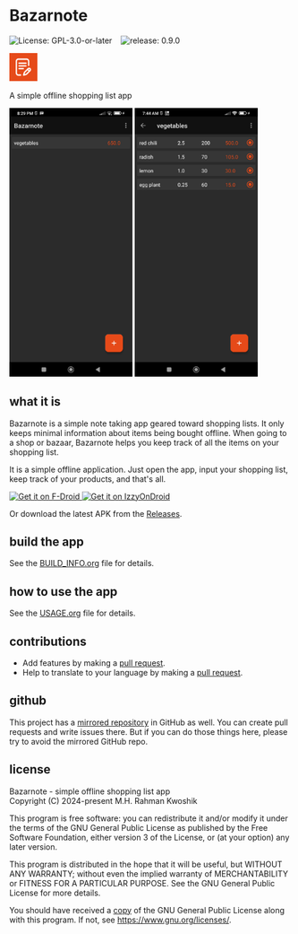 # Bazarnote

![License: GPL-3.0-or-later](https://img.shields.io/badge/License-GPL--3.0--or--later-004D40.svg)
&nbsp;&nbsp;
![release: 0.9.0](https://img.shields.io/badge/release-0.9.0-blue.svg)

<img src="fastlane/metadata/android/en-US/images/icon.png" alt="Bazarnote" width="50">

A simple offline shopping list app

<img alt="Bazarnote Screenshots" src="fastlane/metadata/android/en-US/images/phoneScreenshots/2.png" width="220">
<img alt="Bazarnote Screenshots" src="fastlane/metadata/android/en-US/images/phoneScreenshots/3.png" width="220">

## what it is

Bazarnote is a simple note taking app geared toward shopping lists. It only keeps minimal information about items being bought offline. When going to a shop or bazaar, Bazarnote helps you keep track of all the items on your shopping list.

It is a simple offline application. Just open the app, input your shopping list, keep track of your products, and that's all.

<a href="https://f-droid.org/packages/com.rootminusone8004.bazarnote/" target="_blank">
  <img src="https://fdroid.gitlab.io/artwork/badge/get-it-on.png" alt="Get it on F-Droid" height="60"/>
</a>
<a href="https://apt.izzysoft.de/fdroid/index/apk/com.rootminusone8004.bazarnote/" target="_blank">
  <img src="https://gitlab.com/IzzyOnDroid/repo/-/raw/master/assets/IzzyOnDroid.png" alt="Get it on IzzyOnDroid" height="60"/>
</a>

Or download the latest APK from the [Releases](https://codeberg.org/rootminusone8004/Bazarnote/releases/latest).

## build the app

See the [BUILD\_INFO.org](BUILD_INFO.org) file for details.

## how to use the app

See the [USAGE.org](USAGE.org) file for details.

## contributions

  - Add features by making a <a href="https://docs.codeberg.org/collaborating/pull-requests-and-git-flow/" target="_blank">pull request</a>.
  - Help to translate to your language by making a <a href="https://docs.codeberg.org/collaborating/pull-requests-and-git-flow/" target="_blank">pull request</a>.

## github

This project has a <a href="https://github.com/rootminusone8004/Bazarnote" target="_blank">mirrored repository</a> in GitHub as well. You can create pull requests and write issues there. But if you can do those things here, please try to avoid the mirrored GitHub repo.

## license

Bazarnote - simple offline shopping list app<br>
Copyright (C) 2024-present M.H. Rahman Kwoshik

This program is free software: you can redistribute it and/or modify it under the terms of the GNU General Public License as published by the Free Software Foundation, either version 3 of the License, or (at your option) any later version.

This program is distributed in the hope that it will be useful, but WITHOUT ANY WARRANTY; without even the implied warranty of MERCHANTABILITY or FITNESS FOR A PARTICULAR PURPOSE. See the GNU General Public License for more details.

You should have received a [copy](LICENSE.txt) of the GNU General Public License along with this program. If not, see <https://www.gnu.org/licenses/>.
